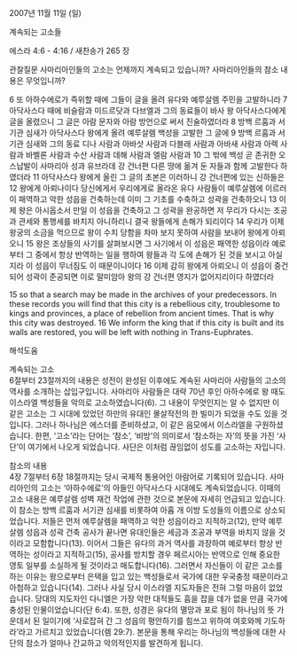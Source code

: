 2007년 11월 11일 (일)

계속되는 고소들



에스라 4:6 - 4:16 / 새찬송가 265 장


관찰질문
사마리아인들의 고소는 언제까지 계속되고 있습니까? 
사마리아인들의 참소 내용은 무엇입니까? 

6 또 아하수에로가 즉위할 때에 그들이 글을 올려 유다와 예루살렘 주민을 고발하니라 7 아닥사스다 때에 비슬람과 미드르닷과 다브엘과 그의 동료들이 바사 왕 아닥사스다에게 글을 올렸으니 그 글은 아람 문자와 아람 방언으로 써서 진술하였더라 8 방백 르훔과 서기관 심새가 아닥사스다 왕에게 올려 예루살렘 백성을 고발한 그 글에 9 방백 르훔과 서기관 심새와 그의 동료 디나 사람과 아바삿 사람과 다블래 사람과 아바새 사람과 아렉 사람과 바벨론 사람과 수산 사람과 데해 사람과 엘람 사람과 10 그 밖에 백성 곧 존귀한 오스납발이 사마리아 성과 유브라데 강 건너편 다른 땅에 옮겨 둔 자들과 함께 고발한다 하였더라 11 아닥사스다 왕에게 올린 그 글의 초본은 이러하니 강 건너편에 있는 신하들은 12 왕에게 아뢰나이다 당신에게서 우리에게로 올라온 유다 사람들이 예루살렘에 이르러 이 패역하고 악한 성읍을 건축하는데 이미 그 기초를 수축하고 성곽을 건축하오니 13 이제 왕은 아시옵소서 만일 이 성읍을 건축하고 그 성곽을 완공하면 저 무리가 다시는 조공과 관세와 통행세를 바치지 아니하리니 결국 왕들에게 손해가 되리이다 14 우리가 이제 왕궁의 소금을 먹으므로 왕이 수치 당함을 차마 보지 못하여 사람을 보내어 왕에게 아뢰오니 15 왕은 조상들의 사기를 살펴보시면 그 사기에서 이 성읍은 패역한 성읍이라 예로부터 그 중에서 항상 반역하는 일을 행하여 왕들과 각 도에 손해가 된 것을 보시고 아실지라 이 성읍이 무너짐도 이 때문이니이다 16 이제 감히 왕에게 아뢰오니 이 성읍이 중건되어 성곽이 준공되면 이로 말미암아 왕의 강 건너편 영지가 없어지리이다 하였더라  

15 so that a search may be made in the archives of your predecessors. In these records you will find that this city is a rebellious city, troublesome to kings and provinces, a place of rebellion from ancient times. That is why this city was destroyed. 16 We inform the king that if this city is built and its walls are restored, you will be left with nothing in Trans-Euphrates.

해석도움





계속되는 고소  
6절부터 23절까지의 내용은 성전이 완성된 이후에도 계속된 사마리아 사람들의 고소의 역사를 소개하는 삽입구입니다. 사마리아 사람들은 대략 70년 후인 아하수에로 왕 때도 이스라엘 백성들을 악의로 고소하였습니다(6). 그 내용이 무엇인지는 알 수 없지만 이 같은 고소는 그 시대에 있었던 하만의 유대인 몰살작전의 한 빌미가 되었을 수도 있을 것입니다. 그러나 하나님은 에스더를 준비하셨고, 이 같은 음모에서 이스라엘을 구원하셨습니다. 한편, ‘고소’라는 단어는 ‘참소’, ‘비방’의 의미로서 ‘참소하는 자’의 뜻을 가진 ‘사단’이 여기에서 나오게 되었습니다. 사단은 이처럼 끊임없이 성도를 고소하는 자입니다.      

참소의 내용  
4장 7절부터 6장 18절까지는 당시 국제적 통용어인 아람어로 기록되어 있습니다. 사마리아인의 고소는 ‘아하수에로’의 아들인 아닥사스다 시대에도 계속되었습니다. 이때의 고소 내용은 예루살렘 성벽 재건 작업에 관한 것으로 본문에 자세히 언급되고 있습니다. 이 참소는 방백 르훔과 서기관 심새를 비롯하여 아홉 개 이방 도성들의 이름으로 상소되었습니다. 저들은 먼저 예루살렘을 패역하고 악한 성읍이라고 지적하고(12), 만약 예루살렘 성읍과 성곽 건축 공사가 끝나면 유대인들은 세금과 조공과 부역을 바치지 않을 것이라고 모함합니다(13). 이어서 그들은 유다의 과거 역사를 과장하여 예로부터 항상 반역하는 성이라고 지적하고(15), 공사를 방치할 경우 페르시아는 반역으로 인해 중요한 영토 일부를 소실하게 될 것이라고 매도합니다(16). 그러면서 자신들이 이 같은 고소를 하는 이유는 왕으로부터 은택을 입고 있는 백성들로서 국가에 대한 우국충정 때문이라고 아첨하고 있습니다(14). 그러나 사실 당시 이스라엘 지도자들은 전혀 그럴 마음이 없었습니다. 당대의 지도자인 다니엘은 가장 악한 대적들도 흠을 잡을 데가 없을 만큼 국가에 충성된 인물이었습니다(단 6:4). 또한, 성경은 유다의 멸망과 포로 됨이 하나님의 뜻 가운데서 된 일이기에 ‘사로잡혀 간 그 성읍의 평안하기를 힘쓰고 위하여 여호와께 기도하라’라고 가르치고 있었습니다(렘 29:7). 본문을 통해 우리는 하나님의 백성들에 대한 사단의 참소가 얼마나 간교하고 악의적인지를 발견하게 됩니다.